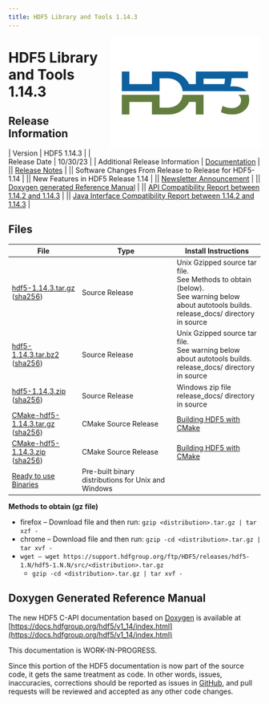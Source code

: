 ```yaml
---
title: HDF5 Library and Tools 1.14.3
---
```


<img alt="HDF5 Logo" align=right width=300 src="/assets/img/hdf5.jpeg">

# HDF5 Library and Tools 1.14.3

## Release Information

| Version | HDF5 1.14.3 |
| Release Date | 10/30/23 |
| Additional Release Information | [Documentation](https://docs.hdfgroup.org/hdf5/v1_14/index.html) |
|| [Release Notes](https://github.com/HDFGroup/hdf5/blob/hdf5_1_14_3/release_docs/RELEASE.txt) | 
|| Software Changes From Release to Release for HDF5-1.14 |
|| New Features in HDF5 Release 1.14 |
|| [Newsletter Announcement](https://www.hdfgroup.org/2023/10/release-of-hdf5-1-14-3-library-and-tools-newsletter-199/) |
|| [Doxygen generated Reference Manual](https://docs.hdfgroup.org/hdf5/v1_14/index.html) |
|| [API Compatibility Report between 1.14.2 and 1.14.3](https://raw.githubusercontent.com/HDFGroup/hdf5doc/master/html/ADGuide/Compatibility_Report/hdf5-1.14.2-vs-hdf5-1.14.3-interface_compatibility_report.html) | 
|| [Java Interface Compatibility Report between 1.14.2 and 1.14.3](https://raw.githubusercontent.com/HDFGroup/hdf5doc/master/html/ADGuide/Compatibility_Report/hdf5-1.14.2-vs-hdf5-1.14.3-java-interface_compatibility_report.html) |


## Files 
  
| File | Type | Install Instructions |
| ---- | ---- | ---- | 
| [hdf5-1.14.3.tar.gz](https://hdf-wordpress-1.s3.amazonaws.com/wp-content/uploads/manual/HDF5/HDF5_1_14_3/src/hdf5-1.14.3.tar.gz) <br>([sha256](https://hdf-wordpress-1.s3.amazonaws.com/wp-content/uploads/manual/HDF5/HDF5_1_14_3/src/hdf5-1.14.3.tar.gz.sha256)) | Source Release | Unix Gzipped source tar file. <br>See Methods to obtain (below).<br>See warning below about autotools builds. <br> release_docs/ directory in source | 
| [hdf5-1.14.3.tar.bz2](https://hdf-wordpress-1.s3.amazonaws.com/wp-content/uploads/manual/HDF5/HDF5_1_14_3/src/hdf5-1.14.3.tar.bz2.sha256) <br> ([sha256](https://hdf-wordpress-1.s3.amazonaws.com/wp-content/uploads/manual/HDF5/HDF5_1_14_3/src/hdf5-1.14.3.tar.bz2.sha256)) |  Source Release | Unix Gzipped source tar file. <br>See warning below about autotools builds. <br> release_docs/ directory in source |
| [hdf5-1.14.3.zip](https://hdf-wordpress-1.s3.amazonaws.com/wp-content/uploads/manual/HDF5/HDF5_1_14_3/src/hdf5-1.14.3.zip) <br> ([sha256](https://hdf-wordpress-1.s3.amazonaws.com/wp-content/uploads/manual/HDF5/HDF5_1_14_3/src/hdf5-1.14.3.zip.sha256)) |  Source Release | Windows zip file <br> release_docs/ directory in source | 
| [CMake-hdf5-1.14.3.tar.gz](https://hdf-wordpress-1.s3.amazonaws.com/wp-content/uploads/manual/HDF5/HDF5_1_14_3/src/CMake-hdf5-1.14.3.tar.gz) <br> ([sha256](https://hdf-wordpress-1.s3.amazonaws.com/wp-content/uploads/manual/HDF5/HDF5_1_14_3/src/CMake-hdf5-1.14.3.tar.gz.sha256)) | CMake Source Release | [Building HDF5 with CMake](https://raw.githubusercontent.com/HDFGroup/hdf5/hdf5_1_14_3/release_docs/INSTALL_CMake.txt) |
| [CMake-hdf5-1.14.3.zip](https://hdf-wordpress-1.s3.amazonaws.com/wp-content/uploads/manual/HDF5/HDF5_1_14_3/src/CMake-hdf5-1.14.3.zip) <br> ([sha256](https://hdf-wordpress-1.s3.amazonaws.com/wp-content/uploads/manual/HDF5/HDF5_1_14_3/src/CMake-hdf5-1.14.3.zip.sha256)) | CMake Source Release | [Building HDF5 with CMake](https://raw.githubusercontent.com/HDFGroup/hdf5/hdf5_1_14_3/release_docs/INSTALL_CMake.txt) |  |
| [Ready to use Binaries](https://support.hdfgroup.org/ftp/HDF5/releases/hdf5-1.14/hdf5-1.14.3/bin/) | Pre-built binary distributions for Unix and Windows ||


**Methods to obtain  (gz file)**
* firefox – Download file and then run:  `gzip <distribution>.tar.gz | tar xzf -`
* chrome –  Download file and then run:  `gzip -cd <distribution>.tar.gz | tar xvf -`
* `wget – wget https://support.hdfgroup.org/ftp/HDF5/releases/hdf5-1.N/hdf5-1.N.N/src/<distribution>.tar.gz`
  * `gzip -cd <distribution>.tar.gz | tar xvf -`

## Doxygen Generated Reference Manual         

The new HDF5 C-API documentation based on [Doxygen](https://www.doxygen.nl/index.html) is available at
      [https://docs.hdfgroup.org/hdf5/v1_14/index.html](https://docs.hdfgroup.org/hdf5/v1_14/index.html)

This documentation is WORK-IN-PROGRESS. 

Since this portion of the HDF5 documentation is now part of the source code, it gets the same treatment as code. In other words, issues, inaccuracies, corrections should be reported as issues in [GitHub](https://github.com/HDFGroup/hdf5/issues), and pull requests will be reviewed and accepted as any other code changes.
